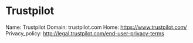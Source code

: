 
# Trustpilot

Name: Trustpilot
Domain: trustpilot.com
Home: https://www.trustpilot.com/
Privacy_policy: http://legal.trustpilot.com/end-user-privacy-terms
